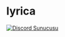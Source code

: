 # lyrica
[![Discord Sunucusu](https://discordapp.com/api/guilds/1130873041589641448/widget.png?style=banner2)](https://discord.gg/9M3QP5rPKn)

